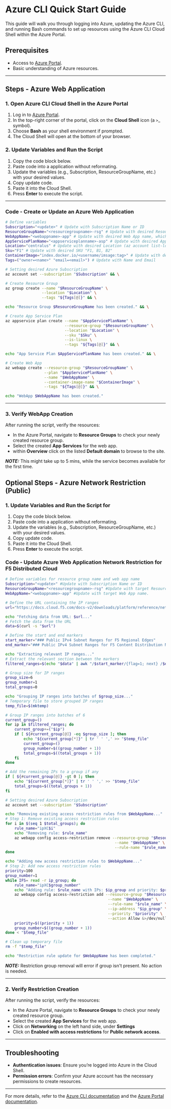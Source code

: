 # Azure CLI Quick Start Guide

This guide will walk you through logging into Azure, updating the Azure CLI, and running Bash commands to set up resources using the Azure CLI Cloud Shell within the Azure Portal.

## Prerequisites
- Access to [Azure Portal](https://portal.azure.com/).
- Basic understanding of Azure resources.

---

## Steps - Azure Web Application

### 1. Open Azure CLI Cloud Shell in the Azure Portal
1. Log in to [Azure Portal](https://portal.azure.com/).
2. In the top-right corner of the portal, click on the **Cloud Shell** icon (a `>`_ symbol).
3. Choose **Bash** as your shell environment if prompted.
4. The Cloud Shell will open at the bottom of your browser.

### 2. Update Variables and Run the Script
1. Copy the code block below.
2. Paste code into a application without reformating.
3. Update the variables (e.g., Subscription, ResourceGroupName, etc.) with your desired values.
4. Copy update code.
5. Paste it into the Cloud Shell.
7. Press **Enter** to execute the script.

---

### Code - Create or Update an Azure Web Application

```bash
# Define variables
Subscription="<update>" # Update with Subscription Name or ID
ResourceGroupName="<resourcegroupname>-rsg" # Update with desired Resource Group name
WebAppName="<webappname>-app" # Update with desired Web App name, which will also be the subdomain of the app
AppServicePlanName="<appserviceplanname>-asp" # Update with desired App Service Plan name
Location="centralus" # Update with desired Location (az account list-locations -o table)
Sku="F1" # Update with desired SKU "F1, B1, B2"
ContainerImage="index.docker.io/<username/imsage:tag>" # Update with desired Container URL/Image:Tag
Tags=("owner=<name>" "email=<email>") # Update with Name and Email

# Setting desired Azure Subscription
az account set --subscription "$Subscription" && \

# Create Resource Group
az group create --name "$ResourceGroupName" \
                --location "$Location" \
                --tags "${Tags[@]}" && \

echo "Resource Group $ResourceGroupName has been created." && \

# Create App Service Plan
az appservice plan create --name "$AppServicePlanName" \
                          --resource-group "$ResourceGroupName" \
                          --location "$Location" \
                          --sku "$Sku" \
                          --is-linux \
                          --tags "${Tags[@]}" && \

echo "App Service Plan $AppServicePlanName has been created." && \

# Create Web App
az webapp create --resource-group "$ResourceGroupName" \
                 --plan "$AppServicePlanName" \
                 --name "$WebAppName" \
                 --container-image-name "$ContainerImage" \
                 --tags "${Tags[@]}" && \

echo "WebApp $WebAppName has been created."
```

---



### 3. Verify WebApp Creation
After running the script, verify the resources:
- In the Azure Portal, navigate to **Resource Groups** to check your newly created resource group.
- Select the created **App Services** for the web app.
- within **Overview** click on the listed **Default domain** to browse to the site.

**_NOTE:_** This might take up to 5 mins, while the service becomes available for the first time.

## Optional Steps - Azure Network Restriction (Public)

### 1. Update Variables and Run the Script for 
1. Copy the code block below.
2. Paste code into a application without reformating.
3. Update the variables (e.g., Subscription, ResourceGroupName, etc.) with your desired values.
4. Copy update code.
5. Paste it into the Cloud Shell.
7. Press **Enter** to execute the script.

### Code - Update Azure Web Application Network Restriction for F5 Distributed Cloud

```bash
# Define variables for resource group name and web app name
Subscription="<update>" #Update with Subscription Name or ID
ResourceGroupName="<resourcegroupname>-rsg" #Update with target Resource Group name
WebAppName="<webappname>-app" #Update with target Web App name.

# Define the URL containing the IP ranges
url="https://docs.cloud.f5.com/docs-v2/downloads/platform/reference/network-cloud-ref/ips-domains.txt"

echo "Fetching data from URL: $url..."
# Fetch the data from the URL
data=$(curl -s "$url")

# Define the start and end markers
start_marker="### Public IPv4 Subnet Ranges for F5 Regional Edges"
end_marker="### Public IPv4 Subnet Ranges for F5 Content Distribution Network Services"

echo "Extracting relevant IP ranges..."
# Extract the relevant section between the markers
filtered_ranges=$(echo "$data" | awk "/$start_marker/{flag=1; next} /$end_marker/{flag=0} flag" | grep -oE '\b[0-9]+\.[0-9]+\.[0-9]+\.[0-9]+/[0-9]+\b' | sort -u)

# Group size for IP ranges
group_size=6
group_number=1
total_groups=0

echo "Grouping IP ranges into batches of $group_size..."
# Temporary file to store grouped IP ranges
temp_file=$(mktemp)

# Group IP ranges into batches of 6
current_group=()
for ip in $filtered_ranges; do
    current_group+=("$ip")
    if [ ${#current_group[@]} -eq $group_size ]; then
        echo "${current_group[*]}" | tr ' ' ',' >> "$temp_file"
        current_group=()
        group_number=$((group_number + 1))
        total_groups=$((total_groups + 1))
    fi
done

# Add the remaining IPs to a group if any
if [ ${#current_group[@]} -gt 0 ]; then
    echo "${current_group[*]}" | tr ' ' ',' >> "$temp_file"
    total_groups=$((total_groups + 1))
fi

# Setting desired Azure Subscription
az account set --subscription "$Subscription"

echo "Removing existing access restriction rules from $WebAppName..."
# Step 1: Remove existing access restriction rules
for i in $(seq 1 $total_groups); do
    rule_name="ipXC$i"
    echo "Removing rule: $rule_name"
    az webapp config access-restriction remove --resource-group "$ResourceGroupName" \
                                                --name "$WebAppName" \
                                                --rule-name "$rule_name" &>/dev/null
done

echo "Adding new access restriction rules to $WebAppName..."
# Step 2: Add new access restriction rules
priority=100
group_number=1
while IFS= read -r ip_group; do
    rule_name="ipXC$group_number"
    echo "Adding rule: $rule_name with IPs: $ip_group and priority: $priority"
    az webapp config access-restriction add --resource-group "$ResourceGroupName" \
                                             --name "$WebAppName" \
                                             --rule-name "$rule_name" \
                                             --ip-address "$ip_group" \
                                             --priority "$priority" \
                                             --action Allow &>/dev/null
    priority=$((priority + 1))
    group_number=$((group_number + 1))
done < "$temp_file"

# Clean up temporary file
rm -f "$temp_file"

echo "Restriction rule update for $WebAppName has been completed."
```
**_NOTE:_** Restriction group removal will error if group isn't present. No action is needed.


---

### 2. Verify Restriction Creation
After running the script, verify the resources:
- In the Azure Portal, navigate to **Resource Groups** to check your newly created resource group.
- Select the created **App Services** for the web app.
- Click on **Networking** on the left hand side, under **Settings**
- Click on **Enabled with access restrictions** for **Public network access**.

---

## Troubleshooting
- **Authentication issues**: Ensure you’re logged into Azure in the Cloud Shell.
- **Permission errors**: Confirm your Azure account has the necessary permissions to create resources.

---

For more details, refer to the [Azure CLI documentation](https://learn.microsoft.com/en-us/cli/azure/) and the [Azure Portal documentation](https://learn.microsoft.com/en-us/azure/azure-portal/).

